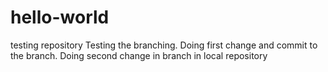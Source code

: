 # hello-world
testing repository
Testing the branching. Doing first change and commit to the branch.
Doing second change in branch in local repository
